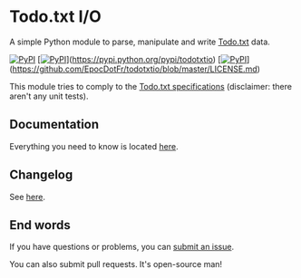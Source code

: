 # Todo.txt I/O

A simple Python module to parse, manipulate and write [Todo.txt](http://todotxt.com/) data.

[![PyPI](https://img.shields.io/pypi/pyversions/todotxtio.svg)]() [[![PyPI](https://img.shields.io/pypi/v/todotxtio.svg)]()](https://pypi.python.org/pypi/todotxtio) [[![PyPI](https://img.shields.io/pypi/l/todotxtio.svg)]()](https://github.com/EpocDotFr/todotxtio/blob/master/LICENSE.md)

This module tries to comply to the [Todo.txt specifications](https://github.com/ginatrapani/todo.txt-cli/wiki/The-Todo.txt-Format) (disclaimer: there aren't any unit tests).

## Documentation

Everything you need to know is located [here](https://epocdotfr.github.io/todotxtio/).

## Changelog

See [here](https://github.com/EpocDotFr/todotxtio/releases).

## End words

If you have questions or problems, you can [submit an issue](https://github.com/EpocDotFr/todotxtio/issues).

You can also submit pull requests. It's open-source man!